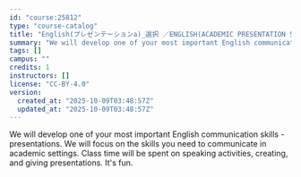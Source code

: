 ```yaml
---
id: "course:25812"
type: "course-catalog"
title: "English(プレゼンテーションa)_選択 ／ENGLISH(ACADEMIC PRESENTATION STRATEGIES A)"
summary: "We will develop one of your most important English communication skills - presentations. We will focus on the skills you…"
tags: []
campus: ""
credits: 1
instructors: []
license: "CC-BY-4.0"
version:
  created_at: "2025-10-09T03:48:57Z"
  updated_at: "2025-10-09T03:48:57Z"
---
```

We will develop one of your most important English communication skills - presentations. We will focus on the skills you need to communicate in academic settings. Class time will be spent on speaking activities, creating, and giving presentations. It's fun.
